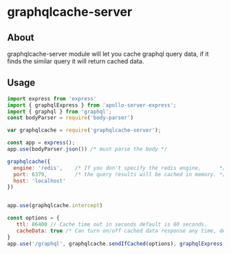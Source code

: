 # graphqlcache-server #


## About ##

graphqlcache-server module will let you cache graphql query data, if it finds the similar query it will return cached data.

## Usage ##

```javascript
import express from 'express'
import { graphqlExpress } from 'apollo-server-express';
import { graphql } from 'graphql';
const bodyParser = require('body-parser')

var graphqlcache = require('graphqlcache-server');

const app = express();
app.use(bodyParser.json()) /* must parse the body */

graphqlcache({
  engine: 'redis',    /* If you don't specify the redis engine,      */
  port: 6379,         /* the query results will be cached in memory. */
  host: 'localhost'
})


app.use(graphqlcache.intercept)

const options = {
   ttl: 86400 // Cache time out in seconds default is 60 seconds.
   cacheData: true /* Can turn on/off cached data response any time, default true */
}
app.use('/graphql', graphqlcache.sendIfCached(options), graphqlExpress({ schema }));
